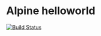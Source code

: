 # Alpine helloworld

[![Build Status](http://54.144.136.33:8080/buildStatus/icon?job=deploy-helloworld)](http://54.144.136.33:8080/job/deploy-helloworld/)
